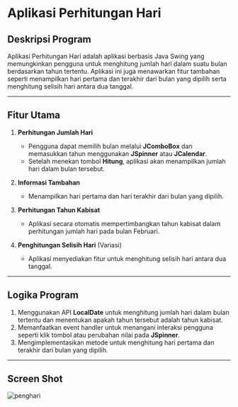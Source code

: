 # Aplikasi Perhitungan Hari

## **Deskripsi Program**
Aplikasi Perhitungan Hari adalah aplikasi berbasis Java Swing yang memungkinkan pengguna untuk menghitung jumlah hari dalam suatu bulan berdasarkan tahun tertentu. Aplikasi ini juga menawarkan fitur tambahan seperti menampilkan hari pertama dan terakhir dari bulan yang dipilih serta menghitung selisih hari antara dua tanggal.

---

## **Fitur Utama**
1. **Perhitungan Jumlah Hari**  
   - Pengguna dapat memilih bulan melalui **JComboBox** dan memasukkan tahun menggunakan **JSpinner** atau **JCalendar**.
   - Setelah menekan tombol **Hitung**, aplikasi akan menampilkan jumlah hari dalam bulan tersebut.

2. **Informasi Tambahan**  
   - Menampilkan hari pertama dan hari terakhir dari bulan yang dipilih.

3. **Perhitungan Tahun Kabisat**  
   - Aplikasi secara otomatis mempertimbangkan tahun kabisat dalam perhitungan jumlah hari pada bulan Februari.

4. **Penghitungan Selisih Hari** (Variasi)  
   - Aplikasi menyediakan fitur untuk menghitung selisih hari antara dua tanggal.

---

## **Logika Program**
1. Menggunakan API **LocalDate** untuk menghitung jumlah hari dalam bulan tertentu dan menentukan apakah tahun tersebut adalah tahun kabisat.
2. Memanfaatkan event handler untuk menangani interaksi pengguna seperti klik tombol atau perubahan nilai pada **JSpinner**.
3. Mengimplementasikan metode untuk menghitung hari pertama dan terakhir dari bulan yang dipilih.

---

## **Screen Shot**
![penghari](https://github.com/user-attachments/assets/579f744a-998b-4a09-9273-4a2185a9c00d)
